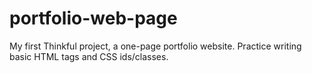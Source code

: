 # portfolio-web-page

 My first Thinkful project, a one-page portfolio website.
 Practice writing basic HTML tags and CSS ids/classes.
